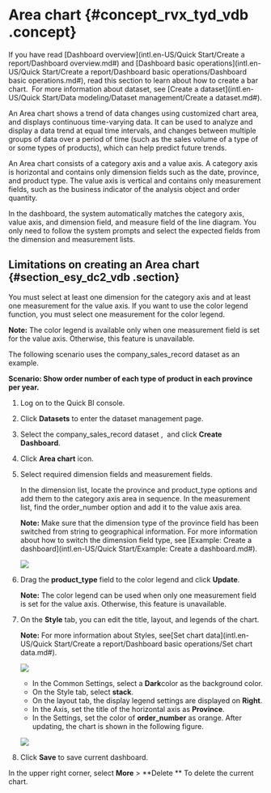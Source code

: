 # Area chart {#concept_rvx_tyd_vdb .concept}

If you have read [Dashboard overview](intl.en-US/Quick Start/Create a report/Dashboard overview.md#) and [Dashboard basic operations](intl.en-US/Quick Start/Create a report/Dashboard basic operations/Dashboard basic operations.md#), read this section to learn about how to create a bar chart.  For more information about dataset, see [Create a dataset](intl.en-US/Quick Start/Data modeling/Dataset management/Create a dataset.md#).

An Area chart shows a trend of data changes using customized chart area, and displays continuous time-varying data. It can be used to analyze and display a data trend at equal time intervals, and changes between multiple groups of data over a period of time \(such as the sales volume of a type of or some types of products\), which can help predict future trends.

An Area chart consists of a category axis and a value axis. A category axis is horizontal and contains only dimension fields such as the date, province, and product type. The value axis is vertical and contains only measurement fields, such as the business indicator of the analysis object and order quantity.

In the dashboard, the system automatically matches the category axis, value axis, and dimension field, and measure field of the line diagram. You only need to follow the system prompts and select the expected fields from the dimension and measurement lists.

## Limitations on creating an Area chart {#section_esy_dc2_vdb .section}

You must select at least one dimension for the category axis and at least one measurement for the value axis. If you want to use the color legend function, you must select one measurement for the color legend.

**Note:** The color legend is available only when one measurement field is set for the value axis. Otherwise, this feature is unavailable.

The following scenario uses the company\_sales\_record dataset as an example.

**Scenario: Show order number of each type of product in each province per year.**

1.  Log on to the Quick BI console.
2.  Click **Datasets** to enter the dataset management page.
3.  Select the company\_sales\_record dataset ,  and click **Create Dashboard**.
4.  Click **Area chart** icon.
5.  Select required dimension fields and measurement fields.

    In the dimension list, locate the province and product\_type options and add them to the category axis area in sequence. In the measurement list, find the order\_number option and add it to the value axis area. 

    **Note:** Make sure that the dimension type of the province field has been switched from string to geographical information. For more information about how to switch the dimension field type, see [Example: Create a dashboard](intl.en-US/Quick Start/Example: Create a dashboard.md#).

    ![](http://static-aliyun-doc.oss-cn-hangzhou.aliyuncs.com/assets/img/9125/15332774451679_en-US.png)

6.  Drag the **product\_type** field to the color legend and click **Update**.

    **Note:** The color legend can be used when only one measurement field is set for the value axis. Otherwise, this feature is unavailable.

7.  On the **Style** tab, you can edit the title, layout, and legends of the chart.

    **Note:** For more information about Styles, see[Set chart data](intl.en-US/Quick Start/Create a report/Dashboard basic operations/Set chart data.md#).

    ![](http://static-aliyun-doc.oss-cn-hangzhou.aliyuncs.com/assets/img/9125/15332774451680_en-US.png)

    -   In the Common Settings, select a **Dark**color as the background color.
    -   On the Style tab, select **stack**.
    -   On the layout tab, the display legend settings are displayed on **Right**.
    -   In the Axis, set the title of the horizontal axis as **Province**.
    -   In the Settings, set the color of **order\_number** as orange.
    After updating, the chart is shown in the following figure.

    ![](http://static-aliyun-doc.oss-cn-hangzhou.aliyuncs.com/assets/img/9125/15332774451682_en-US.png)

8.  Click **Save** to save current dashboard.

In the upper right corner, select **More** \> **Delete ** To delete the current chart.

